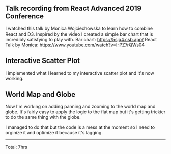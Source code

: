 ## Talk recording from React Advanced 2019 Conference  

I watched this talk by Monica Wojciechowska to learn how to combine React and D3.
Inspired by the video I created a simple bar chart that is incredibly satisfying to play with.
Bar chart: https://5sjq4.csb.app/
React Talk by Monica: https://www.youtube.com/watch?v=I-PZ7rQWs04

## Interactive Scatter Plot

I implemented what I learned to my interactive scatter plot and it's now working.

## World Map and Globe

Now I'm working on adding panning and zooming to the world map and globe. It's fairly easy to apply the logic to the 
flat map but it's getting trickier to do the same thing with the globe.

I managed to do that but the code is a mess at the moment so I need to orginize it and optimize it because it's lagging.
<hr>
Total: 7hrs
